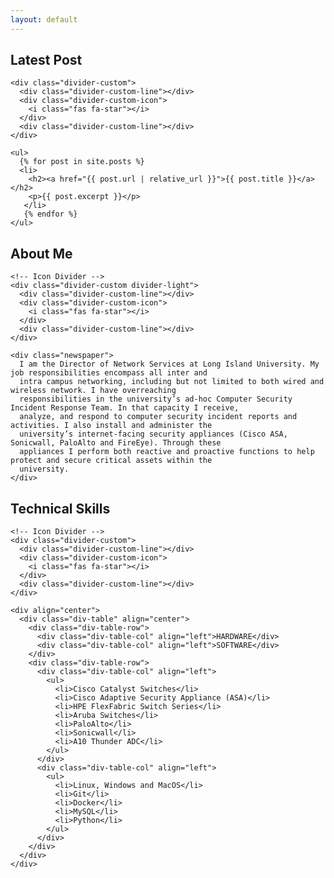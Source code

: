 ```yaml
---
layout: default
---
```


<section class="page-section" id="post">
  <div class="container">
  <!-- About Me Section Heading -->
  <h2 class="page-section-heading text-center text-uppercase text-secondary mb-0">Latest Post</h2>

  <!-- Icon Divider -->
    <div class="divider-custom">
      <div class="divider-custom-line"></div>
      <div class="divider-custom-icon">
        <i class="fas fa-star"></i>
      </div>
      <div class="divider-custom-line"></div>
    </div>

    <ul>
      {% for post in site.posts %}
      <li>
        <h2><a href="{{ post.url | relative_url }}">{{ post.title }}</a></h2>
        <p>{{ post.excerpt }}</p>
       </li>
       {% endfor %}
    </ul>
  </div>
</section>

<section class="page-section bg-primary text-white mb-0" id="about">
  <div class="container">
    <!-- About Me Section Heading -->
    <h2 class="page-section-heading text-center text-uppercase text-white">About Me</h2>

    <!-- Icon Divider -->
    <div class="divider-custom divider-light">
      <div class="divider-custom-line"></div>
      <div class="divider-custom-icon">
        <i class="fas fa-star"></i>
      </div>
      <div class="divider-custom-line"></div>
    </div>

    <div class="newspaper">
      I am the Director of Network Services at Long Island University. My job responsibilities encompass all inter and
      intra campus networking, including but not limited to both wired and wireless network. I have overreaching
      responsibilities in the university’s ad-hoc Computer Security Incident Response Team. In that capacity I receive,
      analyze, and respond to computer security incident reports and activities. I also install and administer the
      university’s internet-facing security appliances (Cisco ASA, Sonicwall, PaloAlto and FireEye). Through these
      appliances I perform both reactive and proactive functions to help protect and secure critical assets within the
      university.
    </div>
  </div>
</section>

<section class="page-section"  id="skills" >
  <div class="section">
    <!-- Skills Section Heading -->
    <h2 class="page-section-heading text-center text-uppercase text-secondary mb-0">Technical Skills</h2>


    <!-- Icon Divider -->
    <div class="divider-custom">
      <div class="divider-custom-line"></div>
      <div class="divider-custom-icon">
        <i class="fas fa-star"></i>
      </div>
      <div class="divider-custom-line"></div>
    </div>

    <div align="center">
      <div class="div-table" align="center">
        <div class="div-table-row">
          <div class="div-table-col" align="left">HARDWARE</div>
          <div class="div-table-col" align="left">SOFTWARE</div>
        </div>
        <div class="div-table-row">
          <div class="div-table-col" align="left">
            <ul>
              <li>Cisco Catalyst Switches</li>
              <li>Cisco Adaptive Security Appliance (ASA)</li>
              <li>HPE FlexFabric Switch Series</li>
              <li>Aruba Switches</li>
              <li>PaloAlto</li>
              <li>Sonicwall</li>
              <li>A10 Thunder ADC</li>
            </ul>
          </div>
          <div class="div-table-col" align="left">
            <ul>
              <li>Linux, Windows and MacOS</li>
              <li>Git</li>
              <li>Docker</li>
              <li>MySQL</li>
              <li>Python</li>
            </ul>
          </div>
        </div>
      </div>
    </div>
  </div>
</section>

